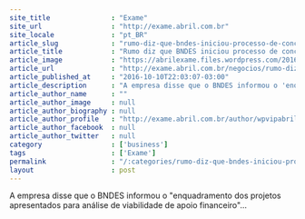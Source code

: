 ```yaml
---
site_title               : "Exame"
site_url                 : "http://exame.abril.com.br"
site_locale              : "pt_BR"
article_slug             : "rumo-diz-que-bndes-iniciou-processo-de-concessao"
article_title            : "Rumo diz que BNDES iniciou processo de concessão"
article_image            : "https://abrilexame.files.wordpress.com/2016/10/size_960_16_9_trem-rondonopolis1.jpg?quality=70&strip=all&w=960"
article_url              : "http://exame.abril.com.br/negocios/rumo-diz-que-bndes-iniciou-processo-de-concessao/"
article_published_at     : "2016-10-10T22:03:07-03:00"
article_description      : "A empresa disse que o BNDES informou o 'enquadramento dos projetos apresentados para análise de viabilidade de apoio financeiro'..."
article_author_name      : ""
article_author_image     : null
article_author_biography : null
article_author_profile   : "http://exame.abril.com.br/author/wpvipabril/"
article_author_facebook  : null
article_author_twitter   : null
category                 : ['business']
tags                     : ['Exame']
permalink                : "/:categories/rumo-diz-que-bndes-iniciou-processo-de-concessao/"
layout                   : post
---
```


A empresa disse que o BNDES informou o "enquadramento dos projetos apresentados para análise de viabilidade de apoio financeiro"...

